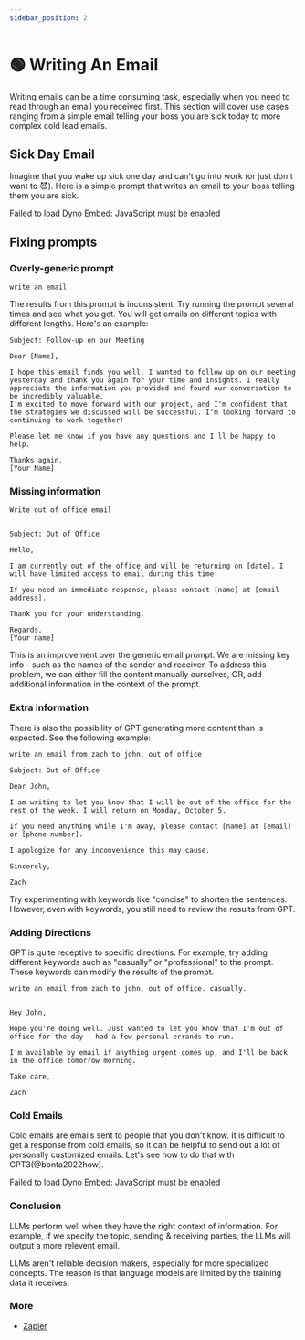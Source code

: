 ```yaml
---
sidebar_position: 2
---
```


# 🟢 Writing An Email

Writing emails can be a time consuming task, especially when you need to read through an email you received first. This section will cover use cases ranging from a simple email telling your boss you are sick today to more complex cold lead emails.

## Sick Day Email

Imagine that you wake up sick one day and can't go into work (or just don't want to 😈). Here is a simple prompt that writes an email to your boss telling them you are sick.

<div trydyno-embed="" openai-model="text-davinci-003" initial-prompt="My Name: Zach\nBoss's name: John\n\nWrite a humorous yet professional email to my boss saying that I will be out of office today since I am sick. \nBe concise and funny. Include a funny reason:" initial-response="Dear John,\n\nI'm writing to let you know that I will be out of office today. I know I'm supposed to be working, but I just couldn't resist the call of the siren song of the local donut shop. I'm sure you understand.\n\nI'll be back in the office tomorrow and will make up the time.\n\nThanks,\nZach" max-tokens="256" box-rows="10" model-temp="0.7" top-p="1">
    <noscript>Failed to load Dyno Embed: JavaScript must be enabled</noscript>
</div>

## Fixing prompts

### Overly-generic prompt

```
write an email
```

The results from this prompt is inconsistent. Try running the prompt several times and see what you get. You will get emails on different topics with different lengths. Here's an example:

```
Subject: Follow-up on our Meeting

Dear [Name],

I hope this email finds you well. I wanted to follow up on our meeting yesterday and thank you again for your time and insights. I really appreciate the information you provided and found our conversation to be incredibly valuable.
I'm excited to move forward with our project, and I'm confident that the strategies we discussed will be successful. I'm looking forward to continuing to work together!

Please let me know if you have any questions and I'll be happy to help.

Thanks again,
[Your Name]
```

### Missing information

```
Write out of office email


Subject: Out of Office

Hello,

I am currently out of the office and will be returning on [date]. I will have limited access to email during this time.

If you need an immediate response, please contact [name] at [email address].

Thank you for your understanding.

Regards,
[Your name]
```

This is an improvement over the generic email prompt. We are missing key info - such as the names of the sender and receiver. To address this problem, we can either fill the content manually ourselves, OR, add additional information in the context of the prompt.
### Extra information

There is also the possibility of GPT generating more content than is expected. See the following example:

```
write an email from zach to john, out of office

Subject: Out of Office

Dear John,

I am writing to let you know that I will be out of the office for the rest of the week. I will return on Monday, October 5.

If you need anything while I'm away, please contact [name] at [email] or [phone number].

I apologize for any inconvenience this may cause.

Sincerely,

Zach
```

Try experimenting with keywords like "concise" to shorten the sentences. However, even with keywords, you still need to review the results from GPT.

### Adding Directions
GPT is quite receptive to specific directions. For example, try adding different keywords such as "casually" or "professional" to the prompt. These keywords can modify the results of the prompt. 

```
write an email from zach to john, out of office. casually.


Hey John,

Hope you're doing well. Just wanted to let you know that I'm out of office for the day - had a few personal errands to run.

I'm available by email if anything urgent comes up, and I'll be back in the office tomorrow morning.

Take care,

Zach

```

### Cold Emails

Cold emails are emails sent to people that you don't know. It is difficult to get a response from cold emails, so it can be helpful to send out a lot of personally customized emails. Let's see how to do that with GPT3(@bonta2022how).

<div trydyno-embed="" openai-model="text-davinci-003" initial-prompt="Company name: Bark Inc\nMy name: Mike\nWrite a cold outreach email" initial-response="Dear John,\n\nI'm writing to let you know that I will be out of office today. I know I'm supposed to be working, but I just couldn't resist the call of the siren song of the local donut shop. I'm sure you understand.\n\nI'll be back in the office tomorrow and will make up the time.\n\nThanks,\nZach" max-tokens="256" box-rows="10" model-temp="0.7" top-p="1">
    <noscript>Failed to load Dyno Embed: JavaScript must be enabled</noscript>
</div>

### Conclusion

LLMs perform well when they have the right context of information. For example, if we specify the topic, sending & receiving parties, the LLMs will output a more relevent email.

LLMs aren't reliable decision makers, especially for more specialized concepts. The reason is that language models are limited by the training data it receives.

### More

- [Zapier](https://zapier.com/blog/use-openai-gpt-3-to-write-emails/)